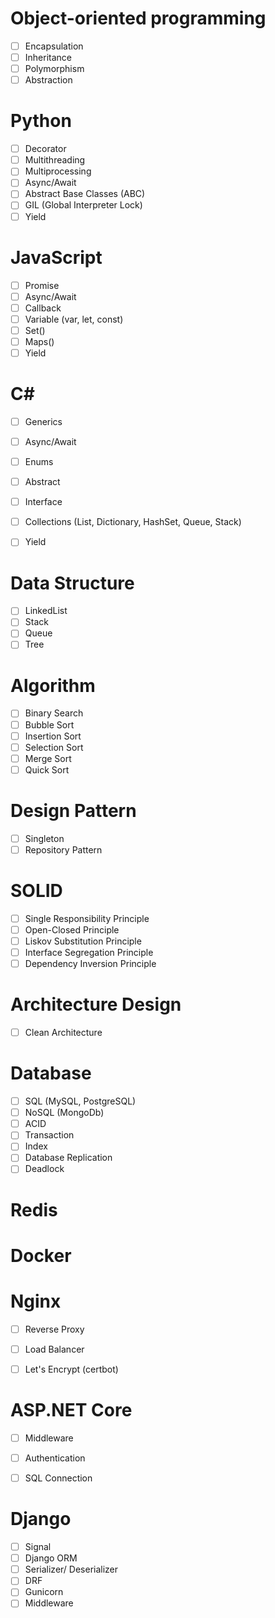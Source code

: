 # Object-oriented programming
- [ ] Encapsulation
- [ ] Inheritance
- [ ] Polymorphism
- [ ] Abstraction

# Python
- [ ] Decorator
- [ ] Multithreading
- [ ] Multiprocessing
- [ ] Async/Await
- [ ] Abstract Base Classes (ABC)
- [ ] GIL (Global Interpreter Lock)
- [ ] Yield

# JavaScript
- [ ] Promise
- [ ] Async/Await
- [ ] Callback
- [ ] Variable (var, let, const)
- [ ] Set()
- [ ] Maps()
- [ ] Yield

# C#
- [ ] Generics
- [ ] Async/Await
- [ ] Enums
- [ ] Abstract
- [ ] Interface
- [ ] Collections (List, Dictionary, HashSet, Queue, Stack)
- [ ] Yield


# Data Structure
- [ ] LinkedList
- [ ] Stack
- [ ] Queue
- [ ] Tree

# Algorithm
- [ ] Binary Search
- [ ] Bubble Sort
- [ ] Insertion Sort
- [ ] Selection Sort
- [ ] Merge Sort
- [ ] Quick Sort

# Design Pattern
- [ ] Singleton
- [ ] Repository Pattern

# SOLID
- [ ] Single Responsibility Principle
- [ ] Open-Closed Principle
- [ ] Liskov Substitution Principle
- [ ] Interface Segregation Principle
- [ ] Dependency Inversion Principle

# Architecture Design

- [ ] Clean Architecture

# Database
- [ ] SQL (MySQL, PostgreSQL)
- [ ] NoSQL (MongoDb)
- [ ] ACID
- [ ] Transaction
- [ ] Index
- [ ] Database Replication
- [ ] Deadlock

# Redis

# Docker

# Nginx
- [ ] Reverse Proxy
- [ ] Load Balancer
- [ ] Let's Encrypt (certbot)


# ASP.NET Core
- [ ] Middleware
- [ ] Authentication
- [ ] SQL Connection


# Django
- [ ] Signal
- [ ] Django ORM
- [ ] Serializer/ Deserializer
- [ ] DRF
- [ ] Gunicorn
- [ ] Middleware
